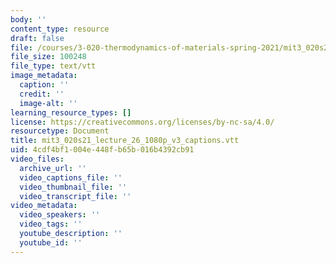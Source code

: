 ```yaml
---
body: ''
content_type: resource
draft: false
file: /courses/3-020-thermodynamics-of-materials-spring-2021/mit3_020s21_lecture_26_1080p_v3_captions.vtt
file_size: 100248
file_type: text/vtt
image_metadata:
  caption: ''
  credit: ''
  image-alt: ''
learning_resource_types: []
license: https://creativecommons.org/licenses/by-nc-sa/4.0/
resourcetype: Document
title: mit3_020s21_lecture_26_1080p_v3_captions.vtt
uid: 4cdf4bf1-004e-448f-b65b-016b4392cb91
video_files:
  archive_url: ''
  video_captions_file: ''
  video_thumbnail_file: ''
  video_transcript_file: ''
video_metadata:
  video_speakers: ''
  video_tags: ''
  youtube_description: ''
  youtube_id: ''
---
```

